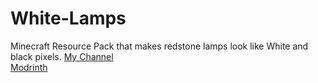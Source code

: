 # White-Lamps
Minecraft Resource Pack that makes redstone lamps look like White and black pixels. 
[My Channel](https://www.youtube.com/channel/UCxkKb2kAun2lXLBA-ieFPhA)  
[Modrinth](https://modrinth.com/resourcepack/white-lamps)

